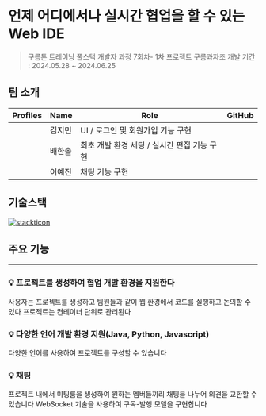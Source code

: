 # 언제 어디에서나 실시간 협업을 할 수 있는 Web IDE

> 구름톤 트레이닝 풀스택 개발자 과정 7회차- 1차 프로젝트 구름과자조
> 개발 기간 : 2024.05.28 ~ 2024.06.25

## 팀 소개

| Profiles | Name   | Role                                        | GitHub |
| -------- | ------ | ------------------------------------------- | ------ |
|          | 김지민 | UI / 로그인 및 회원가입 기능 구현           |        |
|          | 배한솔 | 최초 개발 환경 세팅 / 실시간 편집 기능 구현 |        |
|          | 이예진 | 채팅 기능 구현                              |        |

## 기술스택

[![stackticon](https://firebasestorage.googleapis.com/v0/b/stackticon-81399.appspot.com/o/images%2F1718071704115?alt=media&token=6f94698b-490b-4950-9917-0a1a655794fb)](https://github.com/msdio/stackticon)

## 주요 기능

---

### :bulb: 프로젝트를 생성하여 협업 개발 환경을 지원한다

사용자는 프로젝트를 생성하고 팀원들과 같이 웹 환경에서
코드를 실행하고 논의할 수 있다 프로젝트는 컨테이너 단위로 관리된다

### :bulb: 다양한 언어 개발 환경 지원(Java, Python, Javascript)

다양한 언어를 사용하여 프로젝트를 구성할 수 있습니다

### :bulb: 채팅

프로젝트 내에서 미팅룸을 생성하여 원하는 멤버들끼리 채팅을 나누어 의견을 교환할 수 있습니다
WebSocket 기술을 사용하여 구독-발행 모델을 구현합니다
